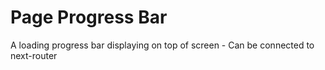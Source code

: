 # Page Progress Bar

A loading progress bar displaying on top of screen - Can be connected to next-router
